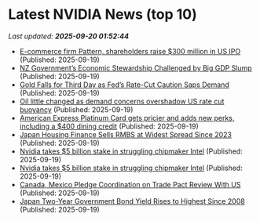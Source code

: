 # Latest NVIDIA News (top 10)
_Last updated: **2025-09-20 01:52:44**_

- [E-commerce firm Pattern, shareholders raise $300 million in US IPO](https://biztoc.com/x/9d989feae20fa26e) (Published: 2025-09-19)
- [NZ Government’s Economic Stewardship Challenged by Big GDP Slump](https://biztoc.com/x/a035576676e66eb7) (Published: 2025-09-19)
- [Gold Falls for Third Day as Fed’s Rate-Cut Caution Saps Demand](https://biztoc.com/x/df4aa1b98a67faad) (Published: 2025-09-19)
- [Oil little changed as demand concerns overshadow US rate cut buoyancy](https://biztoc.com/x/eee224d8824ab503) (Published: 2025-09-19)
- [American Express Platinum Card gets pricier and adds new perks, including a $400 dining credit](https://biztoc.com/x/6546f326091b752b) (Published: 2025-09-19)
- [Japan Housing Finance Sells RMBS at Widest Spread Since 2023](https://biztoc.com/x/60be2fb9c8a2ef9c) (Published: 2025-09-19)
- [Nvidia takes $5 billion stake in struggling chipmaker Intel](https://biztoc.com/x/100dea4f7c24823b) (Published: 2025-09-19)
- [Nvidia takes $5 billion stake in struggling chipmaker Intel](https://www.japantimes.co.jp/business/2025/09/19/companies/nvidia-intel-chip-lifeline/) (Published: 2025-09-19)
- [Canada, Mexico Pledge Coordination on Trade Pact Review With US](https://biztoc.com/x/a6e80eb9d23a2b19) (Published: 2025-09-19)
- [Japan Two-Year Government Bond Yield Rises to Highest Since 2008](https://biztoc.com/x/cc31effc88136578) (Published: 2025-09-19)
